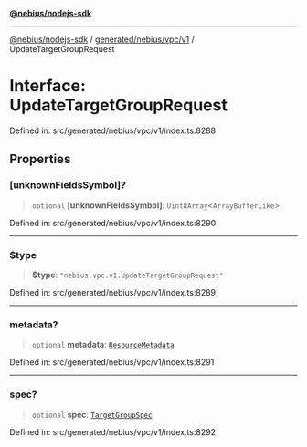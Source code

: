 [**@nebius/nodejs-sdk**](../../../../../README.md)

***

[@nebius/nodejs-sdk](../../../../../README.md) / [generated/nebius/vpc/v1](../README.md) / UpdateTargetGroupRequest

# Interface: UpdateTargetGroupRequest

Defined in: src/generated/nebius/vpc/v1/index.ts:8288

## Properties

### \[unknownFieldsSymbol\]?

> `optional` **\[unknownFieldsSymbol\]**: `Uint8Array`\<`ArrayBufferLike`\>

Defined in: src/generated/nebius/vpc/v1/index.ts:8290

***

### $type

> **$type**: `"nebius.vpc.v1.UpdateTargetGroupRequest"`

Defined in: src/generated/nebius/vpc/v1/index.ts:8289

***

### metadata?

> `optional` **metadata**: [`ResourceMetadata`](../../../common/v1/interfaces/ResourceMetadata.md)

Defined in: src/generated/nebius/vpc/v1/index.ts:8291

***

### spec?

> `optional` **spec**: [`TargetGroupSpec`](TargetGroupSpec.md)

Defined in: src/generated/nebius/vpc/v1/index.ts:8292

